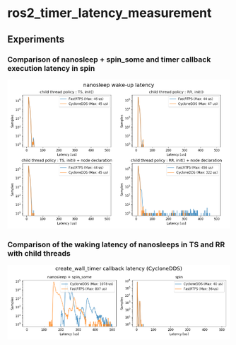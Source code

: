# ros2_timer_latency_measurement
## Experiments

### Comparison of nanosleep + spin_some and timer callback execution latency in spin
![nanosleep_wakeup_latency_ts_vs_rr](./result/nanosleep_wakeup_latency_histgram.png)

### Comparison of the waking latency of nanosleeps in TS and RR with child threads
![create_wall_timer_callback_latency_spin_some_vs_spin](./result/create_wall_timer_callback_latency_histgram.png)
